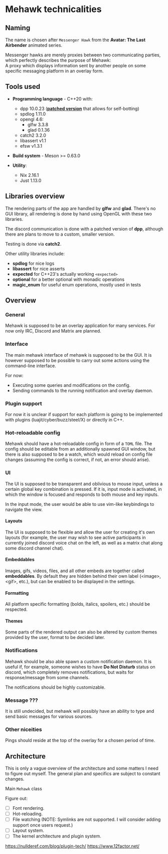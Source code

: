 # Mehawk technicalities

## Naming

The name is chosen after `Messenger Hawk` from the **Avatar: The Last Airbender** animated series.

Messenger hawks are merely proxies between two communicating parties, which perfectly describes the purpose of Mehawk:  
A proxy which displays information sent by another people on some specific messaging platform in an overlay form.

## Tools used

- **Programming language** - C++20 with:
  - dpp 10.0.23 ([**patched version**](../subprojects/packagefiles/dpp/dpp-selfbot.patch) that allows for self-botting)
  - spdlog 1.11.0
  - opengl 4.6:
    - glfw 3.3.8
    - glad 0.1.36
  - catch2 3.2.0
  - libassert v1.1
  - efsw v1.3.1

- **Build system** - Meson >= 0.63.0

- **Utility**:
  - Nix 2.16.1
  - Just 1.13.0

## Libraries overview

The rendering parts of the app are handled by **glfw** and **glad**. There's no GUI library, all rendering
is done by hand using OpenGL with these two libraries.

The discord communication is done with a patched version of **dpp**, although there are plans to move to a
custom, smaller version.

Testing is done via **catch2**.

Other utility libraries include:
  - **spdlog** for nice logs
  - **libassert** for nice asserts
  - **expected** for C++23's actually working `<expected>`
  - **optional** for a better optional with monadic operations
  - **magic_enum** for useful enum operations, mostly used in tests

## Overview

### General

Mehawk is supposed to be an overlay application for many services.
For now only IRC, Discord and Matrix are planned.

### Interface

The main mehawk interface of mehawk is supposed to be the GUI.
It is however supposed to be possible to carry out some actions using the command-line interface.

For now:
  - Executing some queries and modifications on the config.
  - Sending commands to the running notification and overlay daemon.

### Plugin support

For now it is unclear if support for each platform is going to be implemented with plugins (luajit/cyber/buzz/steel/X) or directly in C++.

### Hot-reloadable config

Mehawk should have a hot-reloadable config in form of a `TOML` file.
The config should be editable from an additionally spawned GUI window,
but there is also supposed to be a watch, which would reload on config file changes
(assuming the config is correct, if not, an error should arise).

### UI

The UI is supposed to be transparent and oblivious to mouse input, unless a certain global key combination is pressed.
If it is, input mode is activated, in which the window is focused and responds to both mouse and key inputs.

In the input mode, the user would be able to use vim-like keybindings to navigate the view.

#### Layouts

The UI is supposed to be flexible and allow the user for creating it's own layouts (for example, the user may wish to
see active participants in currently joined discord voice chat on the left,
as well as a matrix chat along some discord channel chat).

#### Embeddables

Images, gifs, videos, files, and all other embeds are together called **embeddables**.
By default they are hidden behind their own label (\<image>, \<gif>, etc.), but can be enabled to be displayed
in the settings.

#### Formatting

All platform specific formatting (bolds, italics, spoilers, etc.) should be respected.

#### Themes

Some parts of the rendered output can also be altered by custom themes provided by the user, format to be decided later.

### Notifications

Mehawk should be also able spawn a custom notification daemon.
It is useful if, for example, someone wishes to have **Do Not Disturb** status on discord,
which completely removes notifications, but waits for response/message from some channels.

The notifications should be highly customizable.

### Message ???

It is still undecided, but mehawk will possibly have an ability to type and send basic messages for various sources.

### Other niceities

Pings should reside at the top of the overlay for a chosen period of time.

## Architecture

This is only a vague overview of the architecture and some matters I need to figure out myself.
The general plan and specifics are subject to constant changes.

Main `Mehawk` class  

Figure out:
  - [ ] Font rendering.
  - [ ] Hot-reloading.
  - [ ] File watching (NOTE: Symlinks are not supported. I will consider adding support once users request.)
  - [ ] Layout system.
  - [ ] The kernel architecture and plugin system.

  https://nullderef.com/blog/plugin-tech/
  https://www.12factor.net/
